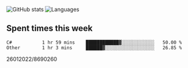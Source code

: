 ![GitHub stats](https://github-readme-stats.vercel.app/api?username=emipa606&theme=github_dark&show_icons=true) 
![Languages](https://github-readme-stats.vercel.app/api/top-langs/?username=emipa606&theme=github_dark&layout=compact)

## Spent times this week
<!--START_SECTION:waka-->

```text
C#           1 hr 59 mins    ████████████▓░░░░░░░░░░░░   50.00 %
Other        1 hr 3 mins     ██████▓░░░░░░░░░░░░░░░░░░   26.85 %
```

<!--END_SECTION:waka-->


26012022/8690260
